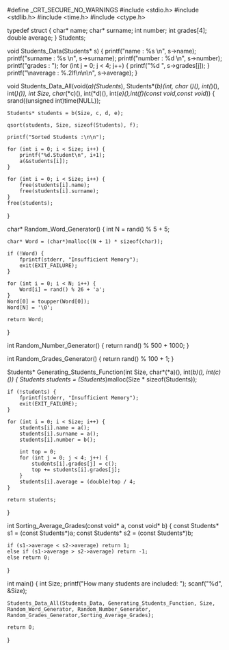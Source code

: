 #define _CRT_SECURE_NO_WARNINGS
#include <stdio.h>
#include <stdlib.h>
#include <time.h>
#include <ctype.h>

typedef struct {
	char* name;
	char* surname;
	int number;
	int grades[4];
	double average;
} Students;

void Students_Data(Students* s) {
	printf("name    : %s \n", s->name);
	printf("surname : %s \n", s->surname);
	printf("number  : %d \n", s->number);
	printf("grades  : ");
	for (int j = 0; j < 4; j++) {
		printf("%d ", s->grades[j]);
	}
	printf("\naverage : %.2lf\n\n\n", s->average);
}

void Students_Data_All(void(*a)(Students*), Students*(*b)(int, char* (*)(), int(*)(), int(*)()), int Size, char*(*c)(), int(*d)(), int(*e)(),int(*f)(const void*,const void*))
{
	srand((unsigned int)time(NULL));

	Students* students = b(Size, c, d, e);

	qsort(students, Size, sizeof(Students), f);

	printf("Sorted Students :\n\n");

	for (int i = 0; i < Size; i++) {
		printf("%d.Student\n", i+1);
		a(&students[i]);
	}

	for (int i = 0; i < Size; i++) {
		free(students[i].name);
		free(students[i].surname);
	}
	free(students);
}

char* Random_Word_Generator() {
	int N = rand() % 5 + 5;

	char* Word = (char*)malloc((N + 1) * sizeof(char));

	if (!Word) {
		fprintf(stderr, "Insufficient Memory");
		exit(EXIT_FAILURE);
	}

	for (int i = 0; i < N; i++) {
		Word[i] = rand() % 26 + 'a';
	}
	Word[0] = toupper(Word[0]);
	Word[N] = '\0';

	return Word;
}

int Random_Number_Generator() {
	return rand() % 500 + 1000;
}

int Random_Grades_Generator() {
	return rand() % 100 + 1;
}

Students* Generating_Students_Function(int Size, char*(*a)(), int(*b)(), int(*c)()) 
{
	Students* students = (Students*)malloc(Size * sizeof(Students));

	if (!students) {
		fprintf(stderr, "Insufficient Memory");
		exit(EXIT_FAILURE);
	}

	for (int i = 0; i < Size; i++) {
		students[i].name = a();
		students[i].surname = a();
		students[i].number = b();

		int top = 0;
		for (int j = 0; j < 4; j++) {
			students[i].grades[j] = c();
			top += students[i].grades[j];
		}
		students[i].average = (double)top / 4;
	}

	return students;
}

int Sorting_Average_Grades(const void* a, const void* b) {
	const Students* s1 = (const Students*)a;
	const Students* s2 = (const Students*)b;

	if (s1->average < s2->average) return 1;
	else if (s1->average > s2->average) return -1;
	else return 0;
}

int main() 
{
	int Size;
	printf("How many students are included: ");
	scanf("%d", &Size);

	Students_Data_All(Students_Data, Generating_Students_Function, Size, Random_Word_Generator, Random_Number_Generator, Random_Grades_Generator,Sorting_Average_Grades);

	return 0;
}

